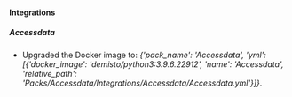 #### Integrations
##### Accessdata
- Upgraded the Docker image to: *{'pack_name': 'Accessdata', 'yml': [{'docker_image': 'demisto/python3:3.9.6.22912', 'name': 'Accessdata', 'relative_path': 'Packs/Accessdata/Integrations/Accessdata/Accessdata.yml'}]}*.
